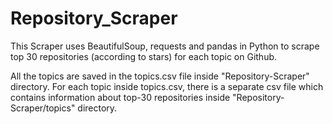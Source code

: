# Repository_Scraper
This Scraper uses BeautifulSoup, requests and pandas in Python to scrape top 30 repositories (according to stars) for each topic on Github.

All the topics are saved in the topics.csv file inside "Repository-Scraper" directory. For each topic inside topics.csv, there is a separate csv file which contains information about top-30 repositories inside "Repository-Scraper/topics" directory.
